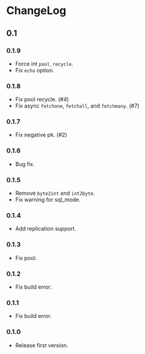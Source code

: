 # ChangeLog

## 0.1

### 0.1.9

- Force int `pool_recycle`.
- Fix `echo` option.

### 0.1.8

- Fix pool recycle. (#4)
- Fix async `fetchone`, `fetchall`, and `fetchmany`. (#7)

### 0.1.7

- Fix negative pk. (#2)

### 0.1.6

- Bug fix.

### 0.1.5

- Remove `byte2int` and `int2byte`.
- Fix warning for sql_mode.

### 0.1.4

- Add replication support.

### 0.1.3

- Fix pool.

### 0.1.2

- Fix build error.

### 0.1.1

- Fix build error.

### 0.1.0

- Release first version.
